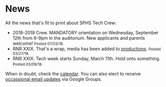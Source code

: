 <!-- title: News -->
<!-- categories: pages -->
<!-- tags: news -->
<!-- published: 2017-06-06T22:30:00-05:00 -->
<!-- updated: 2018-07-03T10:30:00-05:00 -->
<!-- summary: All the news that's fit to print about SPHS Tech Crew. -->

# News

All the news that's fit to print about SPHS Tech Crew:

* 2018-2019 Crew. MANDATORY orientation on Wednesday, September 12th from 6-9pm in the auditorium. New applicants and parents welcome! <small>Posted 07/03/18.</small>
* RNR XXIX. That's a wrap, media has been added to [productions](productions.html). <small>Posted 03/27/18.</small>
* RNR XXIX. Tech week starts Sunday, March 11th. Hold onto something. <small>Posted 03/09/18.</small>

When in doubt, check the [calendar](calendar.html). You can also elect to receive [occassional email updates](https://groups.google.com/forum/#!forum/crew-announce/join) via Google Groups.

<!-- EOF -->
